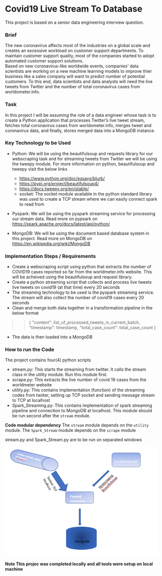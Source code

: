 # Covid19 Live Stream To Database
This project is based on a senior data engineering interview question.

### Brief
The new coronavirus affects most of the industries on a global scale and creates an excessive
workload on customer support departments. To maintain customer support quality, most of the
companies started to adopt automated customer support solutions.\
Based on new coronavirus-like worldwide events, companies' data scientists are working on a new
machine learning models to improve thier business like a sales company will want to predict number of potential customers. To this end, data scientists and data analysts will need the
live tweets from Twitter and the number of total coronavirus cases from worldometer.info.

### Task
In this project I will be assuming the role of a data engineer whose task is to create a Python application that processes Twitter’s live tweet stream, fetches total coronavirus cases from worldometer.info, merges
tweet and coronavirus data, and finally, stores merged data into a MongoDB instance.

### Key Technology to be Used
* Python: We will be using the beautifulsoup and requests library for our webscraping task and for streaming tweets from Twitter we will be using the tweepy module. For more information on python, beautifulsoup and tweepy visit the below links
   * https://www.python.org/doc/essays/blurb/
   * https://pypi.org/project/beautifulsoup4/
   * https://docs.tweepy.org/en/stable/
   * socket: The socket module available in the python standard library was used to create a TCP stream where we can easily connect spark to read from

* Pyspark: We will be using the pyspark streaming service for processing our stream data. Read more on pypsark on https://spark.apache.org/docs/latest/api/python/

* MongoDB: We will be using the document based database system in this project. Read more on MongoDB on https://en.wikipedia.org/wiki/MongoDB

### Implementation Steps / Requirements
* Create a webscraping script using python that extracts the number of COVID19 cases reported so far from the worldmeter.info website. This will be acheived using the beautifulsoup and request library.
* Create a python streaming script that collects and process live tweets live tweets on covid19 (at that time) every 20 seconds
* The streaming technology to be used is the pyspark streaming service. The stream will also collect the number of covid19 cases every 20 seconds
* Clean and merge both data together in a transformation pipeline in the below format
>> {
"content": list_of_processed_tweets_in_current_batch,
"timestamp": timestamp,
"total_case_count": total_case_count
}

* The data is then loaded into a MongoDB


### How to run the Code
The project contains four(4) python scripts
* stream.py: This starts the streaming from twitter. It calls the stream class in the utility module. Run this module first. 
* scrape.py: This extracts the live number of covid 19 cases from the worldmeter website 
* utility.py: This contains implementation (function) of the streaming codes from twiiter, setting up TCP socket and sending message stream to TCP at localhost
* Spark_Streaming.py: This contains implementation of spark streaming pipeline and connection to MongoDB at localhost. This module should be run second after the `stream` module.

**Code modular dependency**
The `stream` module depends on the `utility` module.
The `Spark_Stream` module depends on the `scrape` module

stream.py and Spark_Stream.py are to be run on separated windows


!["Project Flow Diagram"](flow_diagram.png)

**Note This projec was completed locally and all tools were setup on local machine**
